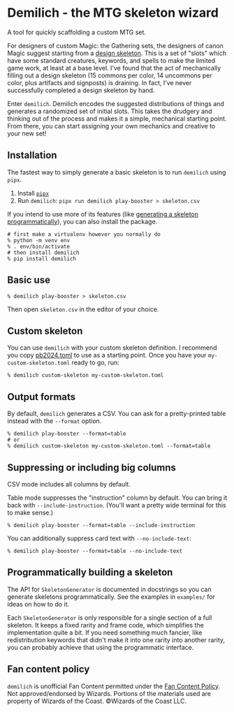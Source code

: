 # Demilich - the MTG skeleton wizard

A tool for quickly scaffolding a custom MTG set.

For designers of custom Magic: the Gathering sets, the designers of canon Magic suggest starting from a [design skeleton](https://magic.wizards.com/en/news/making-magic/nuts-and-bolts-16-play-boosters).
This is a set of "slots" which have some standard creatures, keywords, and spells to make the limited game work, at least at a base level.
I've found that the act of mechanically filling out a design skeleton (15 commons per color, 14 uncommons per color, plus artifacts and signposts) is draining.
In fact, I've never successfully completed a design skeleton by hand.

Enter `demilich`.
Demilich encodes the suggested distributions of things and generates a randomized set of initial slots.
This takes the drudgery and thinking out of the process and makes it a simple, mechanical starting point.
From there, you can start assigning your own mechanics and creative to your new set!

## Installation

The fastest way to simply generate a basic skeleton is to run `demilich` using `pipx`.
1. Install [`pipx`](https://pipx.pypa.io/latest/)
2. Run `demilich`: `pipx run demilich play-booster > skeleton.csv`

If you intend to use more of its features (like [generating a skeleton programmatically](#programmatically-building-a-skeleton)), you can also install the package.

```shell
# first make a virtualenv however you normally do
% python -m venv env
% . env/bin/activate
# then install demilich
% pip install demilich
```

## Basic use

```shell
% demilich play-booster > skeleton.csv
```

Then open `skeleton.csv` in the editor of your choice.

## Custom skeleton

You can use `demilich` with your custom skeleton definition.
I recommend you copy [pb2024.toml](src/demilich/data/pb2024.toml) to use as a starting point.
Once you have your `my-custom-skeleton.toml` ready to go, run:

```shell
% demilich custom-skeleton my-custom-skeleton.toml
```

## Output formats

By default, `demilich` generates a CSV.
You can ask for a pretty-printed table instead with the `--format` option.

```shell
% demilich play-booster --format=table
# or
% demilich custom-skeleton my-custom-skeleton.toml --format=table
```

## Suppressing or including big columns

CSV mode includes all columns by default.

Table mode suppresses the "instruction" column by default.
You can bring it back with `--include-instruction`.
(You'll want a pretty wide terminal for this to make sense.)

```shell
% demilich play-booster --format=table --include-instruction
```

You can additionally suppress card text with `--no-include-text`:

```shell
% demilich play-booster --format=table --no-include-text
```

## Programmatically building a skeleton

The API for `SkeletonGenerator` is documented in docstrings so you can generate skeletons programmatically.
See the examples in `examples/` for ideas on how to do it.

Each `SkeletonGenerator` is only responsible for a single section of a full skeleton.
It keeps a fixed rarity and frame code, which simplifies the implementation quite a bit.
If you need something much fancier, like redistribution keywords that didn't make it into one rarity into another rarity, you can probably achieve that using the programmatic interface.

## Fan content policy

`demilich` is unofficial Fan Content permitted under the [Fan Content Policy][fan-content].
Not approved/endorsed by Wizards.
Portions of the materials used are property of Wizards of the Coast.
©Wizards of the Coast LLC.

[fan-content]: https://company.wizards.com/en/legal/fancontentpolicy
